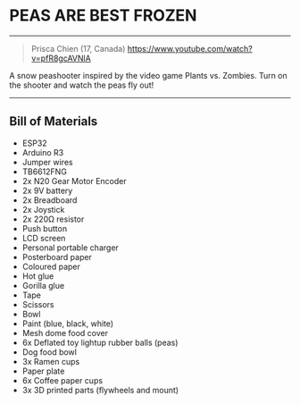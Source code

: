 # PEAS ARE BEST FROZEN

---
> Prisca Chien (17, Canada)
> https://www.youtube.com/watch?v=pfR8gcAVNlA

A snow peashooter inspired by the video game Plants vs. Zombies. Turn on the shooter and watch the peas fly out!

---


## Bill of Materials
- ESP32
- Arduino R3
- Jumper wires
- TB6612FNG
- 2x N20 Gear Motor Encoder
- 2x 9V battery
- 2x Breadboard
- 2x Joystick
- 2x 220Ω resistor
- Push button
- LCD screen
- Personal portable charger
- Posterboard paper
- Coloured paper
- Hot glue
- Gorilla glue
- Tape
- Scissors
- Bowl
- Paint (blue, black, white)
- Mesh dome food cover
- 6x Deflated toy lightup rubber balls (peas)
- Dog food bowl
- 3x Ramen cups
- Paper plate
- 6x Coffee paper cups
- 3x 3D printed parts (flywheels and mount)
